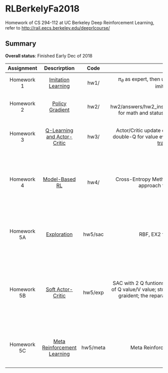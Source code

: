 # RLBerkelyFa2018
Homework of CS 294-112 at UC Berkeley Deep Reinforcement Learning, refer to http://rail.eecs.berkeley.edu/deeprlcourse/

## Summary

**Overall status**: Finished Early Dec of 2018

| Assignment | Descrirption         |  Code          | Key Points               | Summary   |
|:----------:|:--------------------:|:------------------------:|:------------------------:|:---------:|
| Homework 1 | [Imitation Learning](http://rail.eecs.berkeley.edu/deeprlcourse/static/homeworks/hw1.pdf)|hw1/| $\pi_{\theta}$ as expert, then using as human judgement for imitation learning| Still Not finished with logz and visualization |
| Homework 2 | [Policy Gradient](http://rail.eecs.berkeley.edu/deeprlcourse/static/homeworks/hw2.pdf)|hw2/| refer to hw2/answers/hw2_instructions_answer_by_orlando.tex for math and status summary, also refer to [result](https://github.com/llv22/RLBerkelyFa2018/tree/master/hw2)| Bonus implementation not so good as expected | 
| Homework 3 | [Q-Learning and Actor-Critic](http://rail.eecs.berkeley.edu/deeprlcourse/static/homeworks/hw3.pdf)|hw3/| Actor/Critic update of network in [dqn.py](hw3/dqn.py) and using double-Q for value evaluation in the same network in [train_ac_f18.py](hw3/train_ac_f18.py) | Double-Q implementation still have very long startup plateau |
| Homework 4 | [Model-Based RL](http://rail.eecs.berkeley.edu/deeprlcourse/static/homeworks/hw4.pdf)|hw4/|Cross-Entropy Method and Multiple-Loss is a new approach for action exploration|Cross-Entropy Method and Multiple-Loss still don't have a better result than standard q3, just have a trail for result identification|
| Homework 5A | [Exploration](http://rail.eecs.berkeley.edu/deeprlcourse/static/homeworks/hw5a.pdf)|hw5/sac|RBF, EX2 for better exploration|rbf somehow don't play so good, I just wondering if there exists bugs in code, need to review|
| Homework 5B | [Soft Actor-Critic](http://rail.eecs.berkeley.edu/deeprlcourse/static/homeworks/hw5b.pdf)|hw5/exp|SAC with 2 Q funtions; softmax based on expectation of Q value/V value; stop gradient of REINFORCE policy graident; the reparameterization trick with policy gradients|Hybperparameter trial is still not finished; 2qf has more restricted boundary than 1qf, a little bit concious about this. but from math initution, somehow make sense|
| Homework 5C | [Meta Reinforcement Learning](http://rail.eecs.berkeley.edu/deeprlcourse/static/homeworks/hw5c.pdf)|hw5/meta|Meta Reinforcement Learning via RNN |Just wonder if professor's idea about training/testing skew is the same/similiar|